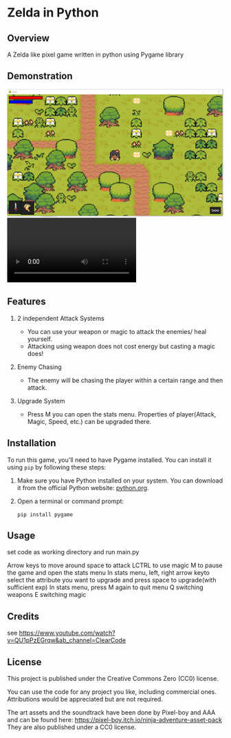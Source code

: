 # Zelda in Python

## Overview
A Zelda like pixel game written in python using Pygame library

## Demonstration
![Alt Text](/demo/mm.png)
![Demo Video](https://github.com/cccccz/Zelda/raw/main/demo/show.mp4)


## Features
1. 2 independent Attack Systems
   - You can use your weapon or magic to attack the enemies/ heal yourself.
   - Attacking using weapon does not cost energy but casting a magic does!

3. Enemy Chasing
   - The enemy will be chasing the player within a certain range and then attack.

4. Upgrade System
   - Press M you can open the stats menu. Properties of player(Attack, Magic, Speed, etc.) can be upgraded there.

## Installation
To run this game, you'll need to have Pygame installed. You can install it using `pip` by following these steps:

1. Make sure you have Python installed on your system. You can download it from the official Python website: [python.org](https://www.python.org/).

2. Open a terminal or command prompt:
   ```shell
   pip install pygame
   
## Usage
set code as working directory and run main.py

Arrow keys to move around
space to attack
LCTRL to use magic
M to pause the game and open the stats menu
In stats menu, left, right arrow keyto select the attribute you want to upgrade and press space to upgrade(with sufficient exp)
In stats menu, press M again to quit menu
Q switching weapons
E switching magic

## Credits
see https://www.youtube.com/watch?v=QU1pPzEGrqw&ab_channel=ClearCode

## License
This project is published under the Creative Commons Zero (CC0) license. 

You can use the code for any project you like, including commercial ones. Attributions would be appreciated but are not required. 

The art assets and the soundtrack have been done by Pixel-boy and AAA and can be found here: https://pixel-boy.itch.io/ninja-adventure-asset-pack
They are also published under a CC0 license. 






